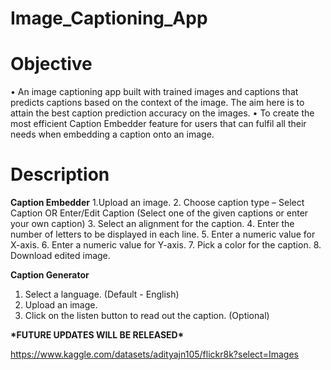 # Image_Captioning_App

# Objective
• An image captioning app built with trained images and captions that predicts captions based on the context of the image. The aim here is to attain the best caption prediction accuracy on the images.
• To create the most efficient Caption Embedder feature for users that can fulfil all their needs when embedding a caption onto an image.

# Description
**Caption Embedder**
1.Upload an image.
2. Choose caption type – Select Caption OR Enter/Edit Caption (Select one of the given captions or enter your own caption)
3. Select an alignment for the caption.
4. Enter the number of letters to be displayed in each line.
5. Enter a numeric value for X-axis.
6. Enter a numeric value for Y-axis.
7. Pick a color for the caption.
8. Download edited image.

**Caption Generator**
1. Select a language. (Default - English)
2. Upload an image.
3. Click on the listen button to read out the caption. (Optional)

**\*FUTURE UPDATES WILL BE RELEASED\***

https://www.kaggle.com/datasets/adityajn105/flickr8k?select=Images
